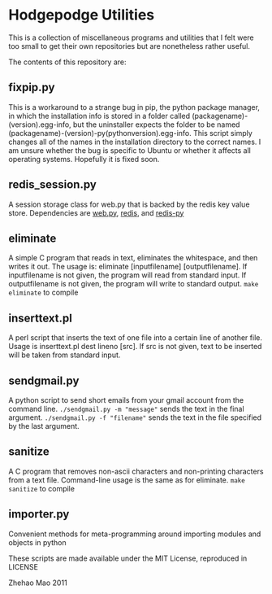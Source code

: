 # Hodgepodge Utilities

This is a collection of miscellaneous programs and utilities that I felt were
too small to get their own repositories but are nonetheless rather useful.

The contents of this repository are:

## fixpip.py

This is a workaround to a strange bug in pip, the python package manager, in
which the installation info is stored in a folder called 
(packagename)-(version).egg-info, but the uninstaller expects the folder to be
named (packagename)-(version)-py(pythonversion).egg-info. This script simply
changes all of the names in the installation directory to the correct names.
I am unsure whether the bug is specific to Ubuntu or whether it affects all 
operating systems. Hopefully it is fixed soon.

## redis_session.py

A session storage class for web.py that is backed by the redis key value store.
Dependencies are [web.py](http://webpy.org), [redis](http://redis.io), and 
[redis-py](https://github.com/andymccurdy/redis-py)

## eliminate

A simple C program that reads in text, eliminates the whitespace, and then
writes it out. 
The usage is: eliminate [inputfilename] [outputfilename].
If inputfilename is not given, the program will read from standard input.
If outputfilename is not given, the program will write to standard output.
`make eliminate` to compile

## inserttext.pl

A perl script that inserts the text of one file into a certain line of another 
file. Usage is inserttext.pl dest lineno [src]. If src is not given, text to
be inserted will be taken from standard input.

## sendgmail.py

A python script to send short emails from your gmail account from the command 
line. `./sendgmail.py -m "message"` sends the text in the final argument. 
`./sendgmail.py -f "filename"` sends the text in the file specified by the last
argument.

## sanitize

A C program that removes non-ascii characters and non-printing characters 
from a text file. Command-line usage is the same as for eliminate. 
`make sanitize` to compile

## importer.py

Convenient methods for meta-programming around importing modules and objects
in python

These scripts are made available under the MIT License, reproduced in LICENSE

<copyright holder> Zhehao Mao
<year> 2011

